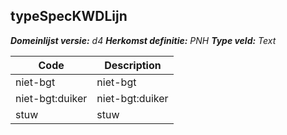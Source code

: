 ## typeSpecKWDLijn

*__Domeinlijst versie:__ d4*
*__Herkomst definitie:__ PNH*
*__Type veld:__ Text*

|__Code__ |__Description__	|
|	---	|	---	|
| niet-bgt | niet-bgt |
| niet-bgt:duiker | niet-bgt:duiker |
| stuw | stuw |